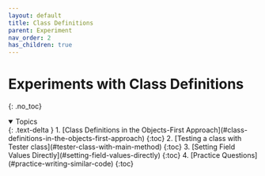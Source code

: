 ```yaml
---
layout: default
title: Class Definitions
parent: Experiment
nav_order: 2
has_children: true
---
```


# Experiments with Class Definitions
{: .no_toc}

<details open markdown="block">
  <summary>
    Topics
  </summary>
  {: .text-delta }
  1. [Class Definitions in the Objects-First Approach](#class-definitions-in-the-objects-first-approach)
     {:toc}
  2. [Testing a class with Tester class](#tester-class-with-main-method)
     {:toc}
  3. [Setting Field Values Directly](#setting-field-values-directly)
     {:toc}
  4. [Practice Questions](#practice-writing-similar-code)
     {:toc}
</details>

